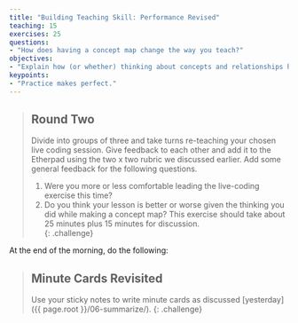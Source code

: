 ```yaml
---
title: "Building Teaching Skill: Performance Revised"
teaching: 15
exercises: 25
questions:
- "How does having a concept map change the way you teach?"
objectives:
- "Explain how (or whether) thinking about concepts and relationships helps teaching."
keypoints:
- "Practice makes perfect."
---
```


> ## Round Two
>
> Divide into groups of three and take turns re-teaching your chosen live coding session. Give feedback to each
> other and add it to the Etherpad using the two x two rubric we discussed earlier. Add some general feedback for the following questions.  
>
> 1. Were you more or less comfortable leading the live-coding exercise this time?
> 2. Do you think your lesson is better or worse
>    given the thinking you did while making a concept map?
>  This exercise should take about 25 minutes plus 15 minutes for discussion.    
{: .challenge}

At the end of the morning, do the following: 

> ## Minute Cards Revisited
>
> Use your sticky notes to write minute cards
> as discussed [yesterday]({{ page.root }}/06-summarize/).
{: .challenge}

